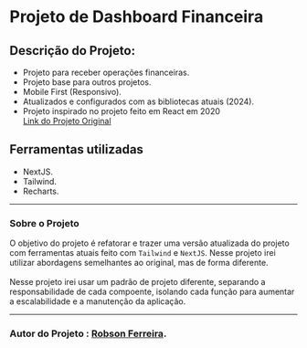 # Projeto de Dashboard Financeira

## Descrição do Projeto:

- Projeto para receber operações financeiras.
- Projeto base para outros projetos.
- Mobile First (Responsivo).
- Atualizados e configurados com as bibliotecas atuais (2024).
- Projeto inspirado no projeto feito em React em 2020 <br/> [Link do Projeto Original]("https://github.com/orodrigogo/minha-carteira-dashboard")

## Ferramentas utilizadas

- NextJS.
- Tailwind.
- Recharts.

---

### Sobre o Projeto

O objetivo do projeto é refatorar e trazer uma versão atualizada do projeto com ferramentas atuais feito com `Tailwind` e `NextJS`. Nesse projeto irei utilizar abordagens semelhantes ao original, mas de forma diferente.
<br/>
<br/>
Nesse projeto irei usar um padrão de projeto diferente, separando a responsabilidade de cada compoente, isolando cada função para aumentar a escalabilidade e a manutenção da aplicação.

---

### **Autor do Projeto** : [Robson Ferreira]("https://github.com/RobsonFe").
